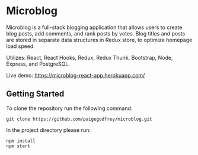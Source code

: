 # Microblog

Microblog is a full-stack blogging application that allows users to create blog posts, add comments, and rank posts by votes. Blog titles and posts are stored in separate data structures in Redux store, to optimize homepage load speed.

Utilizes: React, React Hooks, Redux, Redux Thunk, Bootstrap, Node, Express, and PostgreSQL.

Live demo: https://microblog-react-app.herokuapp.com/

## Getting Started
To clone the repository run the following command:

```
git clone https://github.com/paigegodfrey/microblog.git
```

In the project directory please run:

```
npm install
npm start
```

